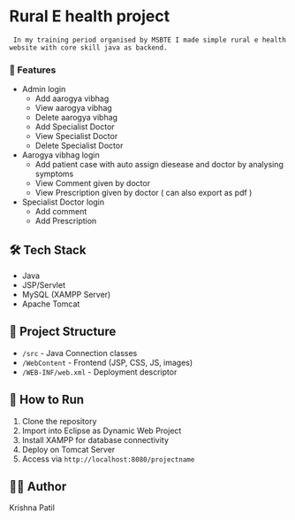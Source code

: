 # Rural E health project
```
 In my training period organised by MSBTE I made simple rural e health website with core skill java as backend.
```
### 🚀 Features
- Admin login
    - Add aarogya vibhag
    - View aarogya vibhag
    - Delete aarogya vibhag
    - Add Specialist Doctor
    - View Specialist Doctor
    - Delete Specialist Doctor
- Aarogya vibhag login
    - Add patient case with auto assign diesease and doctor by analysing symptoms
    - View Comment given by doctor
    - View Prescription given by doctor ( can also export as pdf )
- Specialist Doctor login
    - Add comment
    - Add Prescription

## 🛠️ Tech Stack
- Java
- JSP/Servlet
- MySQL (XAMPP Server)
- Apache Tomcat

## 📂 Project Structure
- `/src` - Java Connection classes
- `/WebContent` - Frontend (JSP, CSS, JS, images)
- `/WEB-INF/web.xml` - Deployment descriptor

## 🧪 How to Run
1. Clone the repository
2. Import into Eclipse as Dynamic Web Project
3. Install XAMPP for database connectivity
4. Deploy on Tomcat Server
5. Access via `http://localhost:8080/projectname`

## 🙋‍♂️ Author
Krishna Patil

